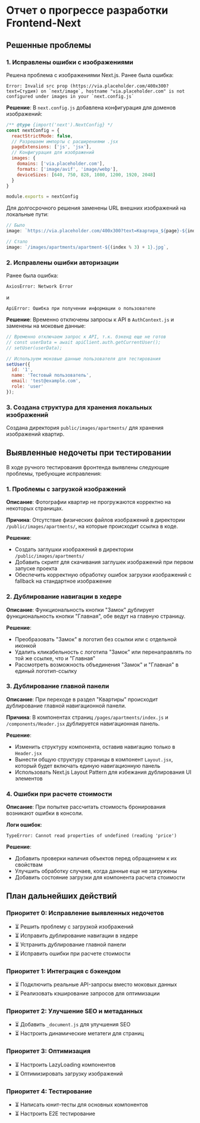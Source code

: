 # Отчет о прогрессе разработки Frontend-Next

## Решенные проблемы

### 1. Исправлены ошибки с изображениями
Решена проблема с изображениями Next.js. Ранее была ошибка:

```
Error: Invalid src prop (https://via.placeholder.com/400x300?text=Студия) on `next/image`, hostname "via.placeholder.com" is not configured under images in your `next.config.js`
```

**Решение**: В `next.config.js` добавлена конфигурация для доменов изображений:

```javascript
/** @type {import('next').NextConfig} */
const nextConfig = {
  reactStrictMode: false,
  // Разрешаем импорты с расширениями .jsx
  pageExtensions: ['js', 'jsx'],
  // Конфигурация для изображений
  images: {
    domains: ['via.placeholder.com'],
    formats: ['image/avif', 'image/webp'],
    deviceSizes: [640, 750, 828, 1080, 1200, 1920, 2048]
  }
}

module.exports = nextConfig
```

Для долгосрочного решения заменены URL внешних изображений на локальные пути:

```javascript
// Было
image: `https://via.placeholder.com/400x300?text=Квартира_${page}-${index + 1}`,

// Стало
image: `/images/apartments/apartment-${(index % 3) + 1}.jpg`,
```

### 2. Исправлены ошибки авторизации

Ранее была ошибка:
```
AxiosError: Network Error
```

и

```
ApiError: Ошибка при получении информации о пользователе
```

**Решение**: Временно отключены запросы к API в `AuthContext.js` и заменены на моковые данные:

```javascript
// Временно отключаем запрос к API, т.к. бэкенд еще не готов
// const userData = await apiClient.auth.getCurrentUser();
// setUser(userData);

// Используем моковые данные пользователя для тестирования
setUser({
  id: '1',
  name: 'Тестовый пользователь',
  email: 'test@example.com',
  role: 'user'
});
```

### 3. Создана структура для хранения локальных изображений

Создана директория `public/images/apartments/` для хранения изображений квартир.

## Выявленные недочеты при тестировании

В ходе ручного тестирования фронтенда выявлены следующие проблемы, требующие исправления:

### 1. Проблемы с загрузкой изображений

**Описание**: Фотографии квартир не прогружаются корректно на некоторых страницах.

**Причина**: Отсутствие физических файлов изображений в директории `/public/images/apartments/`, на которые происходит ссылка в коде.

**Решение**:
- Создать заглушки изображений в директории `/public/images/apartments/`
- Добавить скрипт для скачивания заглушек изображений при первом запуске проекта
- Обеспечить корректную обработку ошибок загрузки изображений с fallback на стандартное изображение

### 2. Дублирование навигации в хедере

**Описание**: Функциональность кнопки "Замок" дублирует функциональность кнопки "Главная", обе ведут на главную страницу.

**Решение**:
- Преобразовать "Замок" в логотип без ссылки или с отдельной иконкой
- Удалить кликабельность с логотипа "Замок" или перенаправлять по той же ссылке, что и "Главная"
- Рассмотреть возможность объединения "Замок" и "Главная" в единый логотип-ссылку

### 3. Дублирование главной панели

**Описание**: При переходе в раздел "Квартиры" происходит дублирование главной навигационной панели.

**Причина**: В компонентах страниц `/pages/apartments/index.js` и `/components/Header.jsx` дублируется навигационная панель.

**Решение**:
- Изменить структуру компонента, оставив навигацию только в `Header.jsx`
- Вынести общую структуру страницы в компонент `Layout.jsx`, который будет включать единую навигационную панель
- Использовать Next.js Layout Pattern для избежания дублирования UI элементов

### 4. Ошибки при расчете стоимости

**Описание**: При попытке рассчитать стоимость бронирования возникают ошибки в консоли.

**Логи ошибок**:
```
TypeError: Cannot read properties of undefined (reading 'price')
```

**Решение**:
- Добавить проверки наличия объектов перед обращением к их свойствам
- Улучшить обработку случаев, когда данные еще не загружены
- Добавить состояние загрузки для компонента расчета стоимости

## План дальнейших действий

### Приоритет 0: Исправление выявленных недочетов
- ⏳ Решить проблему с загрузкой изображений
- ⏳ Исправить дублирование навигации в хедере
- ⏳ Устранить дублирование главной панели
- ⏳ Исправить ошибки при расчете стоимости

### Приоритет 1: Интеграция с бэкендом
- ⏳ Подключить реальные API-запросы вместо моковых данных
- ⏳ Реализовать кэширование запросов для оптимизации

### Приоритет 2: Улучшение SEO и метаданных
- ⏳ Добавить `_document.js` для улучшения SEO
- ⏳ Настроить динамические метатеги для страниц

### Приоритет 3: Оптимизация
- ⏳ Настроить LazyLoading компонентов
- ⏳ Оптимизировать загрузку изображений

### Приоритет 4: Тестирование
- ⏳ Написать юнит-тесты для основных компонентов
- ⏳ Настроить E2E тестирование